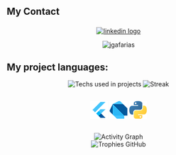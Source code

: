 ## My Contact

###

<div align="center">
  <a href="https://www.linkedin.com/in/jgafarias/" target="_blank">
    <img src="https://img.shields.io/static/v1?message=LinkedIn&logo=linkedin&label=&color=0077B5&logoColor=white&labelColor=&style=for-the-badge" height="40" alt="linkedin logo"  />
  </a>
</div>

<div align="center">
 <p align="center"> <img src="https://komarev.com/ghpvc/?username=jgafarias&label=Profile%20views&color=0e75b6&" alt="jgafarias" /> </p>
</div>

## My project languages:

<div align="center">

 <img src="https://github-readme-stats.vercel.app/api/top-langs?username=jgafarias&layout=compact&theme=algolia&include_all_commits=true&hide=cmake" alt="Techs used in projects" width="300px"/>
  <img src="https://streak-stats.demolab.com/?user=jgafarias&theme=algolia&include_all_commits=true" alt="Streak" width="420px"/>

 ##

 [![Flutter](https://github.com/jgafarias/jgafarias/blob/main/flutter-logo.png)](https://github.com/jgafarias?tab=repositories&q=Flutter&type=&language=&sort=) 
 [![Dart](https://github.com/jgafarias/jgafarias/blob/main/Dart-logo.png)](https://github.com/jgafarias?tab=repositories&q=Flutter&type=&language=&sort=) 
 [![Python](https://github.com/jgafarias/jgafarias/blob/main/Python-logo.png)](https://github.com/jgafarias?tab=repositories&q=&type=&language=python&sort=)
 
</div>

 ##

<div align="center">
 <img src="https://github-readme-activity-graph.vercel.app/graph?username=jgafarias&theme=xcode&bg_color=151515&include_all_commits=true" alt="Activity Graph" />
</div>
<div align="center">
 <img src="https://github-profile-trophy.vercel.app/?username=jgafarias&theme=algolia&margin-w=15&include_all_commits=true" alt="Trophies GitHub" />
</div>
